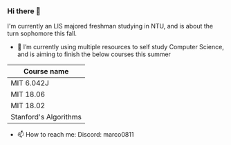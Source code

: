 ### Hi there 👋
I'm currently an LIS majored freshman studying in NTU, and is about the turn sophomore this fall.
- 🌱 I’m currently using multiple resources to self study Computer Science, and is aiming to finish the below courses this summer

| Course name |
| ------------- |
| MIT 6.042J |
| MIT 18.06 |
| MIT 18.02 |
| Stanford's Algorithms |
- 📫 How to reach me: Discord: marco0811

<!--
**Marcoshipp/Marcoshipp** is a ✨ _special_ ✨ repository because its `README.md` (this file) appears on your GitHub profile.

Here are some ideas to get you started:

- 🔭 I’m currently working on ...

- 👯 I’m looking to collaborate on ...
- 🤔 I’m looking for help with ...
- 💬 Ask me about ...
- 📫 How to reach me: ...
- 😄 Pronouns: ...
- ⚡ Fun fact: ...
-->
